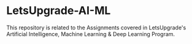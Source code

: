 # LetsUpgrade-AI-ML
This repository is related to the Assignments covered in LetsUpgrade's Artificial Intelligence, Machine Learning & Deep Learning Program.
